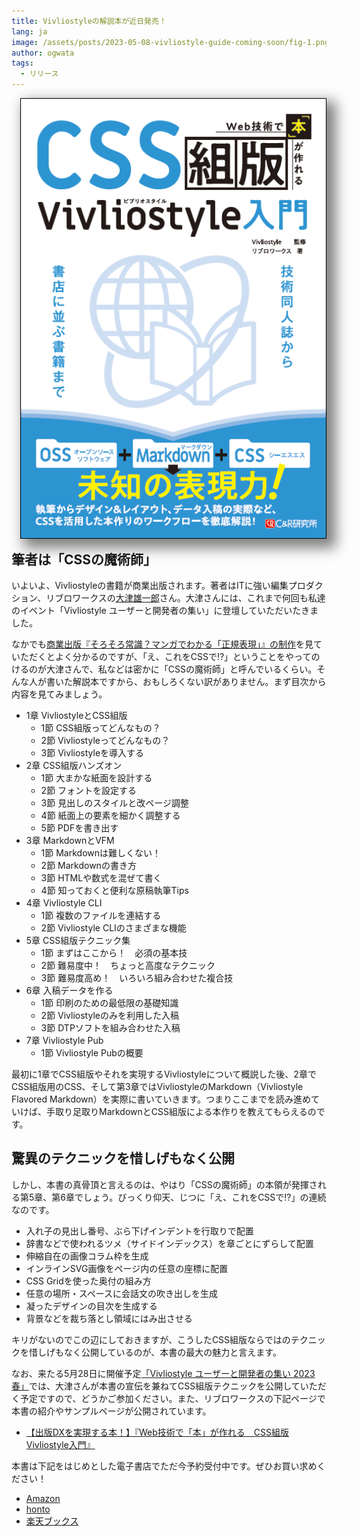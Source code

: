 ```yaml
---
title: Vivliostyleの解説本が近日発売！
lang: ja
image: /assets/posts/2023-05-08-vivliostyle-guide-coming-soon/fig-1.png
author: ogwata
tags:
  - リリース
---
```

<div style="float: right; margin: 0 0 1em 1em;"><img src="/assets/posts/2023-05-08-vivliostyle-guide-coming-soon/fig-1.png" alt="Web技術で本が作れるCSS組版Vivliostyle入門カバー" style="width: 500px; box-shadow: 10px 10px 20px 5px grey;" /></div>

## 筆者は「CSSの魔術師」

いよいよ、Vivliostyleの書籍が商業出版されます。著者はITに強い編集プロダクション、リブロワークスの[大津雄一郎](https://twitter.com/arinoth)さん。大津さんには、これまで何回も私達のイベント「Vivliostyle ユーザーと開発者の集い」に登壇していただいたきました。

なかでも[商業出版『そろそろ常識？マンガでわかる「正規表現」』の制作](https://www.youtube.com/watch?v=RQm5G7OM2S0)を見ていただくとよく分かるのですが、「え、これをCSSで⁉︎」ということをやってのけるのが大津さんで、私などは密かに「CSSの魔術師」と呼んでいるくらい。そんな人が書いた解説本ですから、おもしろくない訳がありません。まず目次から内容を見てみましょう。

- 1章 VivliostyleとCSS組版
    - 1節 CSS組版ってどんなもの？
    - 2節 Vivliostyleってどんなもの？
    - 3節 Vivliostyleを導入する
- 2章 CSS組版ハンズオン
    - 1節 大まかな紙面を設計する
    - 2節 フォントを設定する
    - 3節 見出しのスタイルと改ページ調整
    - 4節 紙面上の要素を細かく調整する
    - 5節 PDFを書き出す
- 3章 MarkdownとVFM
    - 1節 Markdownは難しくない！
    - 2節 Markdownの書き方
    - 3節 HTMLや数式を混ぜて書く
    - 4節 知っておくと便利な原稿執筆Tips
- 4章 Vivliostyle CLI
    - 1節 複数のファイルを連結する
    - 2節 Vivliostyle CLIのさまざまな機能
- 5章 CSS組版テクニック集
    - 1節 まずはここから！　必須の基本技
    - 2節 難易度中！　ちょっと高度なテクニック
    - 3節 難易度高め！　いろいろ組み合わせた複合技
- 6章 入稿データを作る
    - 1節 印刷のための最低限の基礎知識
    - 2節 Vivliostyleのみを利用した入稿
    - 3節 DTPソフトを組み合わせた入稿
- 7章 Vivliostyle Pub
    - 1節 Vivliostyle Pubの概要

最初に1章でCSS組版やそれを実現するVivliostyleについて概説した後、2章でCSS組版用のCSS、そして第3章ではVivliostyleのMarkdown（Vivliostyle Flavored Markdown）を実際に書いていきます。つまりここまでを読み進めていけば、手取り足取りMarkdownとCSS組版による本作りを教えてもらえるのです。

## 驚異のテクニックを惜しげもなく公開

しかし、本書の真骨頂と言えるのは、やはり「CSSの魔術師」の本領が発揮される第5章、第6章でしょう。びっくり仰天、じつに「え、これをCSSで⁉︎」の連続なのです。

- 入れ子の見出し番号、ぶら下げインデントを行取りで配置
- 辞書などで使われるツメ（サイドインデックス）を章ごとにずらして配置
- 伸縮自在の画像コラム枠を生成
- インラインSVG画像をページ内の任意の座標に配置
- CSS Gridを使った奥付の組み方
- 任意の場所・スペースに会話文の吹き出しを生成
- 凝ったデザインの目次を生成する
- 背景などを裁ち落とし領域にはみ出させる

キリがないのでこの辺にしておきますが、こうしたCSS組版ならではのテクニックを惜しげもなく公開しているのが、本書の最大の魅力と言えます。

なお、来たる5月28日に開催予定[「Vivliostyle ユーザーと開発者の集い 2023春」](https://vivliostyle.connpass.com/event/280760/)では、大津さんが本書の宣伝を兼ねてCSS組版テクニックを公開していただく予定ですので、どうかご参加ください。また、リブロワークスの下記ページで本書の紹介やサンプルページが公開されています。

- [【出版DXを実現する本！】『Web技術で「本」が作れる　CSS組版Vivliostyle入門』](https://libroworks.co.jp/?p=6956)

本書は下記をはじめとした電子書店でただ今予約受付中です。ぜひお買い求めください！

- [Amazon](https://www.amazon.co.jp/dp/4863544189)
- [honto](https://honto.jp/netstore/pd-book_32396517.html)
- [楽天ブックス](https://books.rakuten.co.jp/rb/17466640/)




